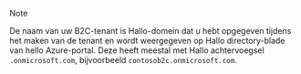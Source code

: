> [!NOTE]
> De naam van uw B2C-tenant is Hallo-domein dat u hebt opgegeven tijdens het maken van de tenant en wordt weergegeven op Hallo directory-blade van hello Azure-portal.  Deze heeft meestal met Hallo achtervoegsel `.onmicrosoft.com`, bijvoorbeeld `contosob2c.onmicrosoft.com`.
> 
> 

